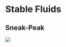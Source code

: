 # Stable Fluids

## Sneak-Peak

<img src="https://github.com/nithinp7/StableFluids/blob/main/Screenshots/CheckerBoard.gif" w=900px>
